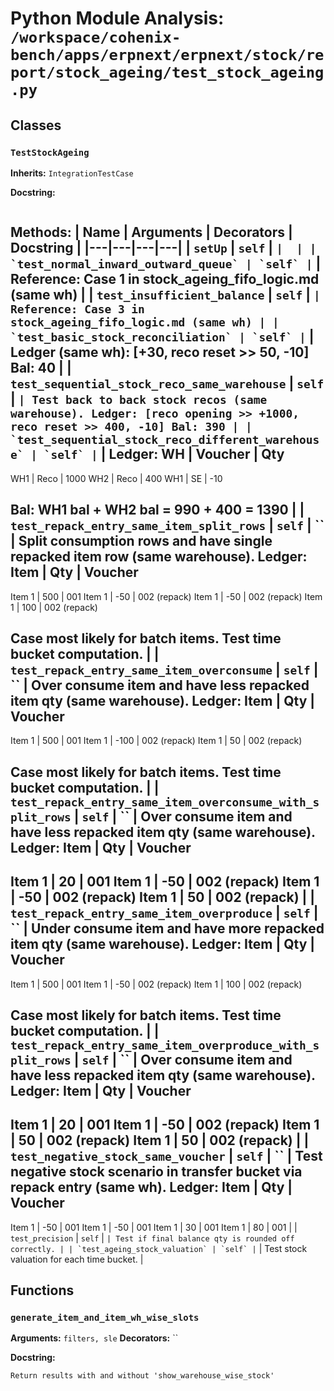 # Python Module Analysis: `/workspace/cohenix-bench/apps/erpnext/erpnext/stock/report/stock_ageing/test_stock_ageing.py`

## Classes

### `TestStockAgeing`
**Inherits:** `IntegrationTestCase`


**Docstring:**
```

```

**Methods:**
| Name | Arguments | Decorators | Docstring |
|---|---|---|---|
| `setUp` | `self` | `` |  |
| `test_normal_inward_outward_queue` | `self` | `` | Reference: Case 1 in stock_ageing_fifo_logic.md (same wh) |
| `test_insufficient_balance` | `self` | `` | Reference: Case 3 in stock_ageing_fifo_logic.md (same wh) |
| `test_basic_stock_reconciliation` | `self` | `` | Ledger (same wh): [+30, reco reset >> 50, -10]
Bal: 40 |
| `test_sequential_stock_reco_same_warehouse` | `self` | `` | Test back to back stock recos (same warehouse).
Ledger: [reco opening >> +1000, reco reset >> 400, -10]
Bal: 390 |
| `test_sequential_stock_reco_different_warehouse` | `self` | `` | Ledger:
WH      | Voucher | Qty
-------------------
WH1 | Reco        | 1000
WH2 | Reco        | 400
WH1 | SE          | -10

Bal: WH1 bal + WH2 bal = 990 + 400 = 1390 |
| `test_repack_entry_same_item_split_rows` | `self` | `` | Split consumption rows and have single repacked item row (same warehouse).
Ledger:
Item    | Qty | Voucher
------------------------
Item 1  | 500 | 001
Item 1  | -50 | 002 (repack)
Item 1  | -50 | 002 (repack)
Item 1  | 100 | 002 (repack)

Case most likely for batch items. Test time bucket computation. |
| `test_repack_entry_same_item_overconsume` | `self` | `` | Over consume item and have less repacked item qty (same warehouse).
Ledger:
Item    | Qty  | Voucher
------------------------
Item 1  | 500  | 001
Item 1  | -100 | 002 (repack)
Item 1  | 50   | 002 (repack)

Case most likely for batch items. Test time bucket computation. |
| `test_repack_entry_same_item_overconsume_with_split_rows` | `self` | `` | Over consume item and have less repacked item qty (same warehouse).
Ledger:
Item    | Qty  | Voucher
------------------------
Item 1  | 20   | 001
Item 1  | -50  | 002 (repack)
Item 1  | -50  | 002 (repack)
Item 1  | 50   | 002 (repack) |
| `test_repack_entry_same_item_overproduce` | `self` | `` | Under consume item and have more repacked item qty (same warehouse).
Ledger:
Item    | Qty  | Voucher
------------------------
Item 1  | 500  | 001
Item 1  | -50  | 002 (repack)
Item 1  | 100  | 002 (repack)

Case most likely for batch items. Test time bucket computation. |
| `test_repack_entry_same_item_overproduce_with_split_rows` | `self` | `` | Over consume item and have less repacked item qty (same warehouse).
Ledger:
Item    | Qty  | Voucher
------------------------
Item 1  | 20   | 001
Item 1  | -50  | 002 (repack)
Item 1  | 50  | 002 (repack)
Item 1  | 50   | 002 (repack) |
| `test_negative_stock_same_voucher` | `self` | `` | Test negative stock scenario in transfer bucket via repack entry (same wh).
Ledger:
Item    | Qty  | Voucher
------------------------
Item 1  | -50  | 001
Item 1  | -50  | 001
Item 1  | 30   | 001
Item 1  | 80   | 001 |
| `test_precision` | `self` | `` | Test if final balance qty is rounded off correctly. |
| `test_ageing_stock_valuation` | `self` | `` | Test stock valuation for each time bucket. |





## Functions

### `generate_item_and_item_wh_wise_slots`
**Arguments:** `filters, sle`
**Decorators:** ``

**Docstring:**
```
Return results with and without 'show_warehouse_wise_stock'
```

